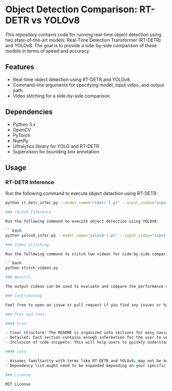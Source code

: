 # Object Detection Comparison: RT-DETR vs YOLOv8

This repository contains code for running real-time object detection using two state-of-the-art models: Real-Time Detection Transformer (RT-DETR) and YOLOv8. The goal is to provide a side-by-side comparison of these models in terms of speed and accuracy.

## Features

- Real-time object detection using RT-DETR and YOLOv8.
- Command-line arguments for specifying model, input video, and output path.
- Video stitching for a side-by-side comparison.

## Dependencies

- Python 3.x
- OpenCV
- PyTorch
- NumPy
- Ultralytics library for YOLO and RT-DETR
- Supervision for bounding box annotation

## Usage

### RT-DETR Inference

Run the following command to execute object detection using RT-DETR:

```bash
python rt_detr_infer.py --model_name="rtdetr-l.pt" --input_video="input_video.mp4" --output_path="output_video_rt-detr-l.avi"

### YOLOv8 Inference

Run the following command to execute object detection using YOLOV8:

```bash
python yolov8_infer.py --model_name="yolov8-l.pt" --input_video="input_video.mp4" --output_path="output_video_yolov8-l.avi"

### Video Stitching

Run the following command to stitch two videos for side-by-side comparison:

```bash
python stitch_videos.py

### Results

The output videos can be used to evaluate and compare the performance of RT-DETR and YOLOv8.

### Contributing

Feel free to open an issue or pull request if you find any issues or have suggestions for improvements.

### Pros and Cons:

#### Pros:

- Clear structure: The README is organized into sections for easy navigation.
- Detailed: Each section contains enough information for the user to understand what the repository is about and how to use it.
- Inclusion of code snippets: This will help users to quickly understand how to execute the scripts.

#### Cons:

- Assumes familiarity with terms like RT-DETR and YOLOv8; may not be beginner-friendly.
- Dependency list might need to be expanded depending on your specific requirements.

### License

MIT License


